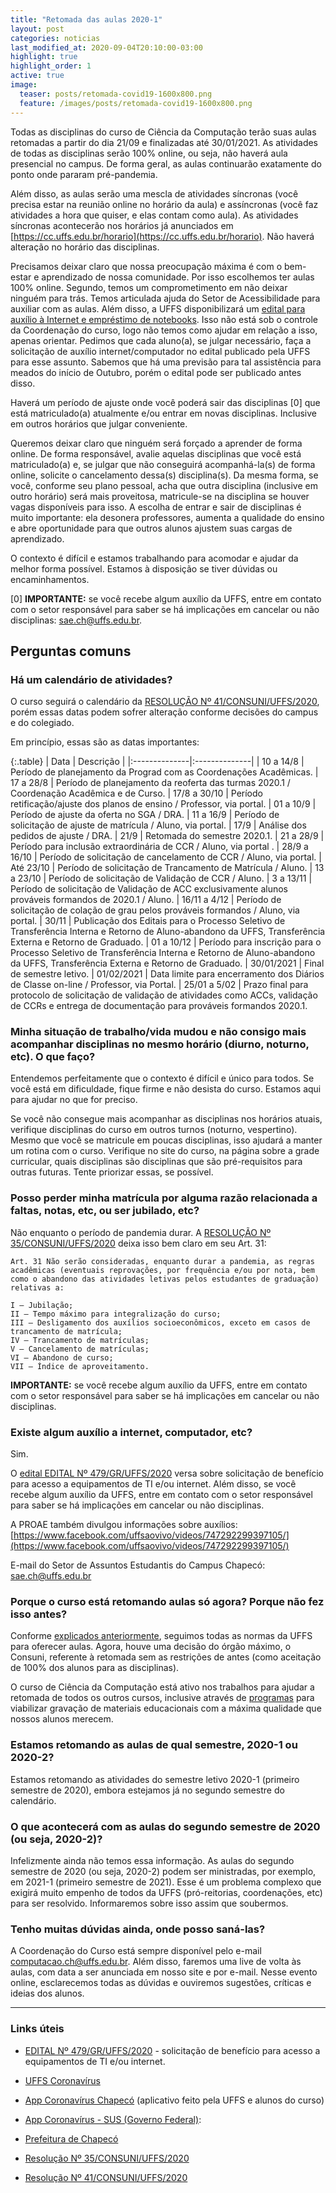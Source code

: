 ```yaml
---
title: "Retomada das aulas 2020-1"
layout: post
categories: noticias
last_modified_at: 2020-09-04T20:10:00-03:00
highlight: true
highlight_order: 1
active: true
image:
  teaser: posts/retomada-covid19-1600x800.png
  feature: /images/posts/retomada-covid19-1600x800.png
---
```


Todas as disciplinas do curso de Ciência da Computação terão suas aulas retomadas a partir do dia 21/09 e finalizadas até 30/01/2021. As atividades de todas as disciplinas serão 100% online, ou seja, não haverá aula presencial no campus. De forma geral, as aulas continuarão exatamente do ponto onde pararam pré-pandemia.

Além disso, as aulas serão uma mescla de atividades síncronas (você precisa estar na reunião online no horário da aula) e assíncronas (você faz atividades a hora que quiser, e elas contam como aula). As atividades síncronas acontecerão nos horários já anunciados em [https://cc.uffs.edu.br/horario](https://cc.uffs.edu.br/horario). Não haverá alteração no horário das disciplinas.

Precisamos deixar claro que nossa preocupação máxima é com o bem-estar e aprendizado de nossa comunidade. Por isso escolhemos ter aulas 100% online. Segundo, temos um comprometimento em não deixar ninguém para trás. Temos articulada ajuda do Setor de Acessibilidade para auxiliar com as aulas. Além disso, a UFFS disponibilizará um [edital para auxílio à Internet e empréstimo de notebooks](https://www.uffs.edu.br/atos-normativos/edital/gr/2020-0479). Isso não está sob o controle da Coordenação do curso, logo não temos como ajudar em relação a isso, apenas orientar. Pedimos que cada aluno(a), se julgar necessário, faça a solicitação de auxílio internet/computador no edital publicado pela UFFS para esse assunto. Sabemos que há uma previsão para tal assistência para meados do início de Outubro, porém o edital pode ser publicado antes disso.

Haverá um período de ajuste onde você poderá sair das disciplinas [0] que está matriculado(a) atualmente e/ou entrar em novas disciplinas. Inclusive em outros horários que julgar conveniente. 

Queremos deixar claro que ninguém será forçado a aprender de forma online. De forma responsável, avalie aquelas disciplinas que você está matriculado(a) e, se julgar que não conseguirá acompanhá-la(s) de forma online, solicite o cancelamento dessa(s) disciplina(s). Da mesma forma, se você, conforme seu plano pessoal, acha que outra disciplina (inclusive em outro horário) será mais proveitosa, matricule-se na disciplina se houver vagas disponíveis para isso. A escolha de entrar e sair de disciplinas é muito importante: ela desonera professores, aumenta a qualidade do ensino e abre oportunidade para que outros alunos ajustem suas cargas de aprendizado.

O contexto é difícil e estamos trabalhando para acomodar e ajudar da melhor forma possível. Estamos à disposição se tiver dúvidas ou encaminhamentos.

[0] **IMPORTANTE:** se você recebe algum auxílio da UFFS, entre em contato com o setor responsável para saber se há implicações em cancelar ou não disciplinas: [sae.ch@uffs.edu.br](mailto:sae.ch@uffs.edu.br).

## Perguntas comuns

### Há um calendário de atividades?

O curso seguirá o calendário da [RESOLUÇÃO Nº 41/CONSUNI/UFFS/2020](https://www.uffs.edu.br/atos-normativos/resolucao/consuni/2020-0041), porém essas datas podem sofrer alteração conforme decisões do campus e do colegiado.

Em princípio, essas são as datas importantes:

{:.table}
| Data          |  Descrição     |
|:--------------|:--------------|
| 10 a 14/8 | Período de planejamento da Prograd com as Coordenações Acadêmicas.
| 17 a 28/8 | Período de planejamento da reoferta das turmas 2020.1 / Coordenação Acadêmica e de Curso.
| 17/8 a 30/10 | Período retificação/ajuste dos planos de ensino / Professor, via portal.
| 01 a 10/9 | Período de ajuste da oferta no SGA / DRA.
| 11 a 16/9 | Período de solicitação de ajuste de matrícula / Aluno, via portal.
| 17/9 | Análise dos pedidos de ajuste / DRA.
| 21/9 | Retomada do semestre 2020.1.
| 21 a 28/9  | Período para inclusão extraordinária de CCR / Aluno, via portal .
| 28/9 a 16/10 | Período de solicitação de cancelamento de CCR / Aluno, via portal.
| Até 23/10 | Período de solicitação de Trancamento de Matrícula / Aluno.
| 13 a 23/10 | Período de solicitação de Validação de CCR / Aluno.
| 3 a 13/11 | Período de solicitação de Validação de ACC exclusivamente alunos prováveis formandos de 2020.1 / Aluno.
| 16/11 a 4/12 | Período de solicitação de colação de grau pelos prováveis formandos / Aluno, via portal.
| 30/11 | Publicação dos Editais para o Processo Seletivo de Transferência Interna e Retorno de Aluno-abandono da UFFS, Transferência Externa e Retorno de Graduado.
| 01 a 10/12 | Período para inscrição para o Processo Seletivo de Transferência Interna e Retorno de Aluno-abandono da UFFS, Transferência Externa e Retorno de Graduado.
| 30/01/2021 | Final de semestre letivo.
| 01/02/2021 | Data limite para encerramento dos Diários de Classe on-line / Professor, via Portal.
| 25/01 a 5/02 | Prazo final para protocolo de solicitação de validação de atividades como ACCs, validação de CCRs e entrega de documentação para prováveis formandos 2020.1.

### Minha situação de trabalho/vida mudou e não consigo mais acompanhar disciplinas no mesmo horário (diurno, noturno, etc). O que faço?

Entendemos perfeitamente que o contexto é difícil e único para todos. Se você está em dificuldade, fique firme e não desista do curso. Estamos aqui para ajudar no que for preciso.

Se você não consegue mais acompanhar as disciplinas nos horários atuais, verifique disciplinas do curso em outros turnos (noturno, vespertino). Mesmo que você se matricule em poucas disciplinas, isso ajudará a manter um rotina com o curso. Verifique no site do curso, na página sobre a grade curricular, quais disciplinas são disciplinas que são pré-requisitos para outras futuras. Tente priorizar essas, se possível.

### Posso perder minha matrícula por alguma razão relacionada a faltas, notas, etc, ou ser jubilado, etc?

Não enquanto o período de pandemia durar. A [RESOLUÇÃO Nº 35/CONSUNI/UFFS/2020](https://www.uffs.edu.br/atos-normativos/resolucao/consuni/2020-0035/@@download/anexo1) deixa isso bem claro em seu Art. 31:

```plain
Art. 31 Não serão consideradas, enquanto durar a pandemia, as regras acadêmicas (eventuais reprovações, por frequência e/ou por nota, bem como o abandono das atividades letivas pelos estudantes de graduação) relativas a:

I – Jubilação;
II – Tempo máximo para integralização do curso;
III – Desligamento dos auxílios socioeconômicos, exceto em casos de trancamento de matrícula;
IV – Trancamento de matrículas;
V – Cancelamento de matrículas;
VI – Abandono de curso;
VII – Índice de aproveitamento.
```

**IMPORTANTE:** se você recebe algum auxílio da UFFS, entre em contato com o setor responsável para saber se há implicações em cancelar ou não disciplinas.

### Existe algum auxílio a internet, computador, etc?

Sim.

O [edital EDITAL Nº 479/GR/UFFS/2020](https://www.uffs.edu.br/atos-normativos/edital/gr/2020-0479) versa sobre solicitação de benefício para acesso a equipamentos de TI e/ou internet. Além disso, se você recebe algum auxílio da UFFS, entre em contato com o setor responsável para saber se há implicações em cancelar ou não disciplinas.

A PROAE também divulgou informações sobre auxílios: [https://www.facebook.com/uffsaovivo/videos/747292299397105/](https://www.facebook.com/uffsaovivo/videos/747292299397105/)

E-mail do Setor de Assuntos Estudantis do Campus Chapecó: [sae.ch@uffs.edu.br](mailto:sae.ch@uffs.edu.br)

### Porque o curso está retomando aulas só agora? Porque não fez isso antes?

Conforme [explicados anteriormente](https://cc.uffs.edu.br/noticias/atualizacao-sobre-a-situacao-atual-covid-19), seguimos todas as normas da UFFS para oferecer aulas. Agora, houve uma decisão do órgão máximo, o Consuni, referente à retomada sem as restrições de antes (como aceitação de 100% dos alunos para as disciplinas).

O curso de Ciência da Computação está ativo nos trabalhos para ajudar a retomada de todos os outros cursos, inclusive através de [programas](https://practice.uffs.cc) para viabilizar gravação de materiais educacionais com a máxima qualidade que nossos alunos merecem.

### Estamos retomando as aulas de qual semestre, 2020-1 ou 2020-2?

Estamos retomando as atividades do semestre letivo 2020-1 (primeiro semestre de 2020), embora estejamos já no segundo semestre do calendário.

### O que acontecerá com as aulas do segundo semestre de 2020 (ou seja, 2020-2)?

Infelizmente ainda não temos essa informação. As aulas do segundo semestre de 2020 (ou seja, 2020-2) podem ser ministradas, por exemplo, em 2021-1 (primeiro semestre de 2021). Esse é um problema complexo que exigirá muito empenho de todos da UFFS (pró-reitorias, coordenações, etc) para ser resolvido. Informaremos sobre isso assim que soubermos.

### Tenho muitas dúvidas ainda, onde posso saná-las?

A Coordenação do Curso está sempre disponível pelo e-mail [computacao.ch@uffs.edu.br](mailto:computacao.ch@uffs.edu.br). Além disso, faremos uma live de volta às aulas, com data a ser anunciada em nosso site e por e-mail. Nesse evento online, esclarecemos todas as dúvidas e ouviremos sugestões, críticas e ideias dos alunos.

---

### Links úteis

- [EDITAL Nº 479/GR/UFFS/2020](https://www.uffs.edu.br/atos-normativos/edital/gr/2020-0479) - solicitação de benefício para acesso a equipamentos de TI e/ou internet.

- [UFFS Coronavírus](https://www.uffs.edu.br/acessofacil/coronavirus/orientacao)

- [App Coronavírus Chapecó](https://play.google.com/store/apps/details?id=cc.uffs.extension.covid) (aplicativo feito pela UFFS e alunos do curso)

- [App Coronavírus - SUS (Governo Federal)](https://play.google.com/store/apps/details?id=br.gov.datasus.guardioes&hl=en): 

- [Prefeitura de Chapecó](https://www.chapeco.sc.gov.br)

- [Resolução Nº 35/CONSUNI/UFFS/2020](https://www.uffs.edu.br/atos-normativos/resolucao/consuni/2020-0035/@@download/anexo1)

- [Resolução Nº 41/CONSUNI/UFFS/2020](https://www.uffs.edu.br/atos-normativos/resolucao/consuni/2020-0041)